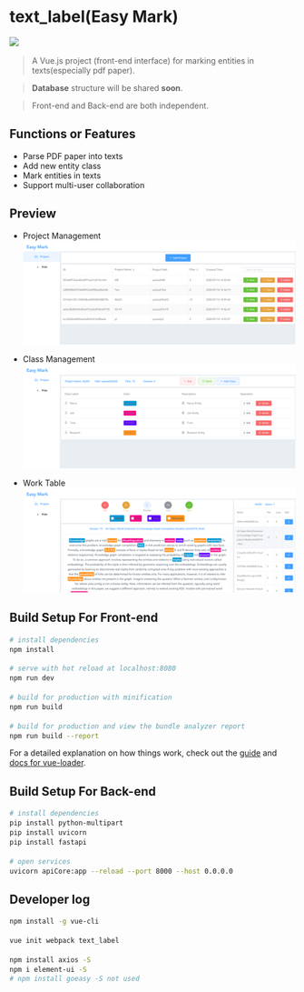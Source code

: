 # text_label(Easy Mark)

![](https://img.shields.io/badge/Status-Developing-brightgreen.svg)

> A Vue.js project (front-end interface) for marking entities in texts(especially pdf paper).

> **Database** structure will be shared **soon**.

> Front-end and Back-end are both independent.

## Functions or Features
- Parse PDF paper into texts
- Add new entity class
- Mark entities in texts
- Support multi-user collaboration

## Preview
- Project Management
![](easy_mark1.png)

- Class Management
![](easy_mark2.png)

- Work Table
![](easy_mark3.png)


## Build Setup For Front-end

``` bash
# install dependencies
npm install

# serve with hot reload at localhost:8080
npm run dev

# build for production with minification
npm run build

# build for production and view the bundle analyzer report
npm run build --report
```

For a detailed explanation on how things work, check out the [guide](http://vuejs-templates.github.io/webpack/) and [docs for vue-loader](http://vuejs.github.io/vue-loader).

## Build Setup For Back-end
```bash
# install dependencies
pip install python-multipart
pip install uvicorn
pip install fastapi

# open services
uvicorn apiCore:app --reload --port 8000 --host 0.0.0.0
```

## Developer log
```bash
npm install -g vue-cli

vue init webpack text_label

npm install axios -S
npm i element-ui -S
# npm install goeasy -S not used
```
